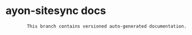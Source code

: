# ayon-sitesync docs

            This branch contains versioned auto-generated documentation.

            